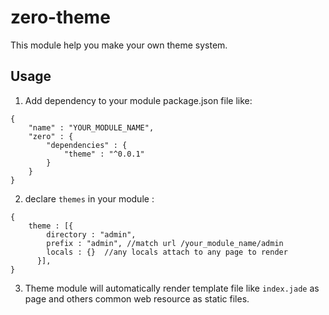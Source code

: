 # zero-theme #

This module help you make your own theme system.

## Usage ##

1. Add dependency to your module package.json file like:

```
{
	"name" : "YOUR_MODULE_NAME",
	"zero" : {
		"dependencies" : {
			"theme" : "^0.0.1"
		}
	}
}
```

2. declare `themes` in your module :

```
{
	theme : [{
        directory : "admin",
        prefix : "admin", //match url /your_module_name/admin
        locals : {}  //any locals attach to any page to render
      }],
}
```

3. Theme module will automatically render template file like `index.jade` as page and others common web resource as static files.
